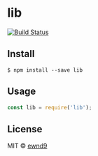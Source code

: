 # lib

[![Build Status](https://travis-ci.org/ewnd9/lib.svg?branch=master)](https://travis-ci.org/ewnd9/lib)

## Install

```
$ npm install --save lib
```

## Usage

```js
const lib = require('lib');
```

## License

MIT © [ewnd9](http://ewnd9.com)
